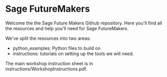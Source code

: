 # Sage FutureMakers

Welcome the the Sage Future Makers Github repository. Here you'll find all the resources and help you'll need for Sage FutureMakers. 

We've split the resources into two areas:

* python_examples: Python files to build on
* instructions: tutorials on setting up the tools we will need.

The main workshop instruction sheet is in instructions/WorkshopInstructions.pdf.
